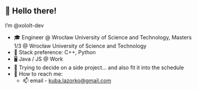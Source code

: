 ## 👋 **Hello there!**
I’m @xololt-dev
- 🎓 Engineer @ Wrocław University of Science and Technology, Masters 1/3 @ Wrocław University of Science and Technology
- 👀 Stack preference: C++, Python
- 🖥️ Java / JS @ Work
- 🌱 Trying to decide on a side project... and also fit it into the schedule
- 💬 How to reach me:
  - 📫 email - kuba.lazorko@gmail.com
<!--- - 💞️ I’m looking to collaborate on ... --->
<!---
xololt-dev/xololt-dev is a ✨ special ✨ repository because its `README.md` (this file) appears on your GitHub profile.
You can click the Preview link to take a look at your changes.
--->
